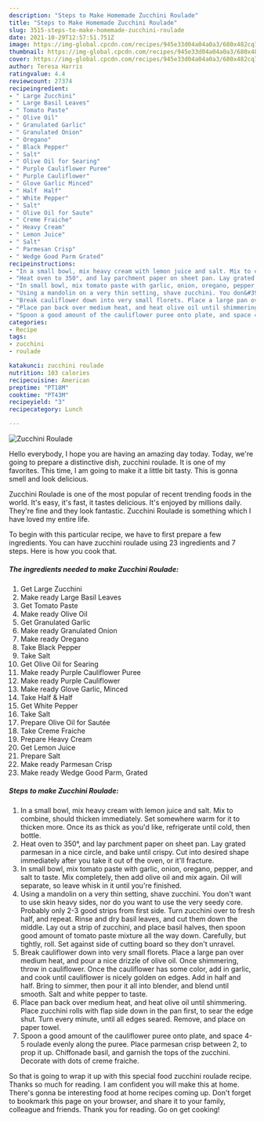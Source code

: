 ```yaml
---
description: "Steps to Make Homemade Zucchini Roulade"
title: "Steps to Make Homemade Zucchini Roulade"
slug: 3515-steps-to-make-homemade-zucchini-roulade
date: 2021-10-29T12:57:51.751Z
image: https://img-global.cpcdn.com/recipes/945e33d04a04a0a3/680x482cq70/zucchini-roulade-recipe-main-photo.jpg
thumbnail: https://img-global.cpcdn.com/recipes/945e33d04a04a0a3/680x482cq70/zucchini-roulade-recipe-main-photo.jpg
cover: https://img-global.cpcdn.com/recipes/945e33d04a04a0a3/680x482cq70/zucchini-roulade-recipe-main-photo.jpg
author: Teresa Harris
ratingvalue: 4.4
reviewcount: 27374
recipeingredient:
- " Large Zucchini"
- " Large Basil Leaves"
- " Tomato Paste"
- " Olive Oil"
- " Granulated Garlic"
- " Granulated Onion"
- " Oregano"
- " Black Pepper"
- " Salt"
- " Olive Oil for Searing"
- " Purple Cauliflower Puree"
- " Purple Cauliflower"
- " Glove Garlic Minced"
- " Half  Half"
- " White Pepper"
- " Salt"
- " Olive Oil for Saute"
- " Creme Fraiche"
- " Heavy Cream"
- " Lemon Juice"
- " Salt"
- " Parmesan Crisp"
- " Wedge Good Parm Grated"
recipeinstructions:
- "In a small bowl, mix heavy cream with lemon juice and salt. Mix to combine, should thicken immediately. Set somewhere warm for it to thicken more. Once its as thick as you&#39;d like, refrigerate until cold, then bottle."
- "Heat oven to 350°, and lay parchment paper on sheet pan. Lay grated parmesan in a nice circle, and bake until crispy. Cut into desired shape immediately after you take it out of the oven, or it&#39;ll fracture."
- "In small bowl, mix tomato paste with garlic, onion, oregano, pepper, and salt to taste. Mix completely, then add olive oil and mix again. Oil will separate, so leave whisk in it until you&#39;re finished."
- "Using a mandolin on a very thin setting, shave zucchini. You don&#39;t want to use skin heavy sides, nor do you want to use the very seedy core. Probably only 2-3 good strips from first side. Turn zucchini over to fresh half, and repeat. Rinse and dry basil leaves, and cut them down the middle. Lay out a strip of zucchini, and place basil halves, then spoon good amount of tomato paste mixture all the way down. Carefully, but tightly, roll. Set against side of cutting board so they don&#39;t unravel."
- "Break cauliflower down into very small florets. Place a large pan over medium heat, and pour a nice drizzle of olive oil. Once shimmering, throw in cauliflower. Once the cauliflower has some color, add in garlic, and cook until cauliflower is nicely golden on edges. Add in half and half. Bring to simmer, then pour it all into blender, and blend until smooth. Salt and white pepper to taste."
- "Place pan back over medium heat, and heat olive oil until shimmering. Place zucchini rolls with flap side down in the pan first, to sear the edge shut. Turn every minute, until all edges seared. Remove, and place on paper towel."
- "Spoon a good amount of the cauliflower puree onto plate, and space 4-5 roulade evenly along the puree. Place parmesan crisp between 2, to prop it up. Chiffonade basil, and garnish the tops of the zucchini. Decorate with dots of creme fraiche."
categories:
- Recipe
tags:
- zucchini
- roulade

katakunci: zucchini roulade 
nutrition: 103 calories
recipecuisine: American
preptime: "PT18M"
cooktime: "PT43M"
recipeyield: "3"
recipecategory: Lunch

---
```



![Zucchini Roulade](https://img-global.cpcdn.com/recipes/945e33d04a04a0a3/680x482cq70/zucchini-roulade-recipe-main-photo.jpg)

Hello everybody, I hope you are having an amazing day today. Today, we're going to prepare a distinctive dish, zucchini roulade. It is one of my favorites. This time, I am going to make it a little bit tasty. This is gonna smell and look delicious.

Zucchini Roulade is one of the most popular of recent trending foods in the world. It's easy, it's fast, it tastes delicious. It's enjoyed by millions daily. They're fine and they look fantastic. Zucchini Roulade is something which I have loved my entire life.




To begin with this particular recipe, we have to first prepare a few ingredients. You can have zucchini roulade using 23 ingredients and 7 steps. Here is how you cook that.

<!--inarticleads1-->

##### The ingredients needed to make Zucchini Roulade:

1. Get  Large Zucchini
1. Make ready  Large Basil Leaves
1. Get  Tomato Paste
1. Make ready  Olive Oil
1. Get  Granulated Garlic
1. Make ready  Granulated Onion
1. Make ready  Oregano
1. Take  Black Pepper
1. Take  Salt
1. Get  Olive Oil for Searing
1. Make ready  Purple Cauliflower Puree
1. Make ready  Purple Cauliflower
1. Make ready  Glove Garlic, Minced
1. Take  Half &amp; Half
1. Get  White Pepper
1. Take  Salt
1. Prepare  Olive Oil for Sautée
1. Take  Creme Fraiche
1. Prepare  Heavy Cream
1. Get  Lemon Juice
1. Prepare  Salt
1. Make ready  Parmesan Crisp
1. Make ready  Wedge Good Parm, Grated




<!--inarticleads2-->

##### Steps to make Zucchini Roulade:

1. In a small bowl, mix heavy cream with lemon juice and salt. Mix to combine, should thicken immediately. Set somewhere warm for it to thicken more. Once its as thick as you&#39;d like, refrigerate until cold, then bottle.
1. Heat oven to 350°, and lay parchment paper on sheet pan. Lay grated parmesan in a nice circle, and bake until crispy. Cut into desired shape immediately after you take it out of the oven, or it&#39;ll fracture.
1. In small bowl, mix tomato paste with garlic, onion, oregano, pepper, and salt to taste. Mix completely, then add olive oil and mix again. Oil will separate, so leave whisk in it until you&#39;re finished.
1. Using a mandolin on a very thin setting, shave zucchini. You don&#39;t want to use skin heavy sides, nor do you want to use the very seedy core. Probably only 2-3 good strips from first side. Turn zucchini over to fresh half, and repeat. Rinse and dry basil leaves, and cut them down the middle. Lay out a strip of zucchini, and place basil halves, then spoon good amount of tomato paste mixture all the way down. Carefully, but tightly, roll. Set against side of cutting board so they don&#39;t unravel.
1. Break cauliflower down into very small florets. Place a large pan over medium heat, and pour a nice drizzle of olive oil. Once shimmering, throw in cauliflower. Once the cauliflower has some color, add in garlic, and cook until cauliflower is nicely golden on edges. Add in half and half. Bring to simmer, then pour it all into blender, and blend until smooth. Salt and white pepper to taste.
1. Place pan back over medium heat, and heat olive oil until shimmering. Place zucchini rolls with flap side down in the pan first, to sear the edge shut. Turn every minute, until all edges seared. Remove, and place on paper towel.
1. Spoon a good amount of the cauliflower puree onto plate, and space 4-5 roulade evenly along the puree. Place parmesan crisp between 2, to prop it up. Chiffonade basil, and garnish the tops of the zucchini. Decorate with dots of creme fraiche.




So that is going to wrap it up with this special food zucchini roulade recipe. Thanks so much for reading. I am confident you will make this at home. There's gonna be interesting food at home recipes coming up. Don't forget to bookmark this page on your browser, and share it to your family, colleague and friends. Thank you for reading. Go on get cooking!
